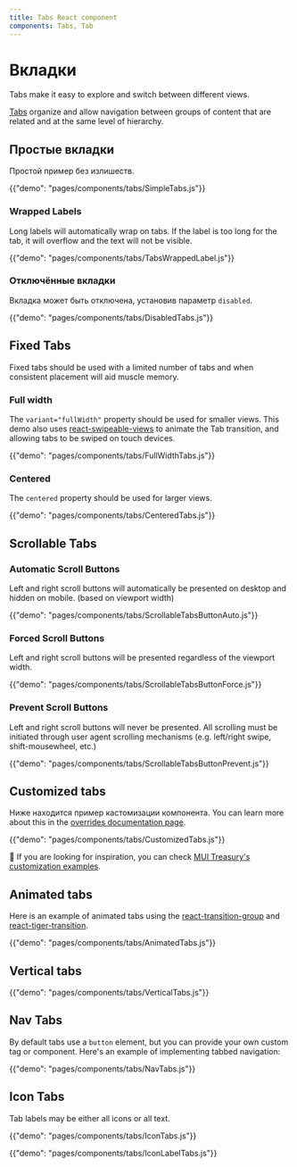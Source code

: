 ```yaml
---
title: Tabs React component
components: Tabs, Tab
---
```


# Вкладки

<p class="description">Tabs make it easy to explore and switch between different views.</p>

[Tabs](https://material.io/design/components/tabs.html) organize and allow navigation between groups of content that are related and at the same level of hierarchy.

## Простые вкладки

Простой пример без излишеств.

{{"demo": "pages/components/tabs/SimpleTabs.js"}}

### Wrapped Labels

Long labels will automatically wrap on tabs. If the label is too long for the tab, it will overflow and the text will not be visible.

{{"demo": "pages/components/tabs/TabsWrappedLabel.js"}}

### Отключённые вкладки

Вкладка может быть отключена, установив параметр `disabled`.

{{"demo": "pages/components/tabs/DisabledTabs.js"}}

## Fixed Tabs

Fixed tabs should be used with a limited number of tabs and when consistent placement will aid muscle memory.

### Full width

The `variant="fullWidth"` property should be used for smaller views. This demo also uses [react-swipeable-views](https://github.com/oliviertassinari/react-swipeable-views) to animate the Tab transition, and allowing tabs to be swiped on touch devices.

{{"demo": "pages/components/tabs/FullWidthTabs.js"}}

### Centered

The `centered` property should be used for larger views.

{{"demo": "pages/components/tabs/CenteredTabs.js"}}

## Scrollable Tabs

### Automatic Scroll Buttons

Left and right scroll buttons will automatically be presented on desktop and hidden on mobile. (based on viewport width)

{{"demo": "pages/components/tabs/ScrollableTabsButtonAuto.js"}}

### Forced Scroll Buttons

Left and right scroll buttons will be presented regardless of the viewport width.

{{"demo": "pages/components/tabs/ScrollableTabsButtonForce.js"}}

### Prevent Scroll Buttons

Left and right scroll buttons will never be presented. All scrolling must be initiated through user agent scrolling mechanisms (e.g. left/right swipe, shift-mousewheel, etc.)

{{"demo": "pages/components/tabs/ScrollableTabsButtonPrevent.js"}}

## Customized tabs

Ниже находится пример кастомизации компонента. You can learn more about this in the [overrides documentation page](/customization/components/).

{{"demo": "pages/components/tabs/CustomizedTabs.js"}}

👑 If you are looking for inspiration, you can check [MUI Treasury's customization examples](https://mui-treasury.com/components/tabs).

## Animated tabs

Here is an example of animated tabs using the [react-transition-group](https://reactcommunity.org/react-transition-group/transition) and [react-tiger-transition](https://pedrobern.github.io/react-tiger-transition/).

{{"demo": "pages/components/tabs/AnimatedTabs.js"}}

## Vertical tabs

{{"demo": "pages/components/tabs/VerticalTabs.js"}}

## Nav Tabs

By default tabs use a `button` element, but you can provide your own custom tag or component. Here's an example of implementing tabbed navigation:

{{"demo": "pages/components/tabs/NavTabs.js"}}

## Icon Tabs

Tab labels may be either all icons or all text.

{{"demo": "pages/components/tabs/IconTabs.js"}}

{{"demo": "pages/components/tabs/IconLabelTabs.js"}}
